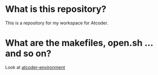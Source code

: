 # What is this repository?
This is a repository for my workspace for Atcoder.
# What are the makefiles, open.sh ... and so on?
Look at [atcoder-environment](https://github.com/rotarymars/atcoder-programming)